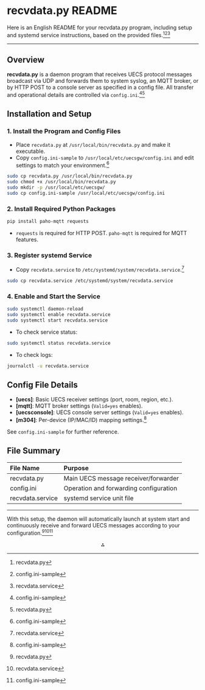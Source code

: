 # recvdata.py README

Here is an English README for your recvdata.py program, including setup and systemd service instructions, based on the provided files.[^1][^2][^3]

***

## Overview

**recvdata.py** is a daemon program that receives UECS protocol messages broadcast via UDP and forwards them to system syslog, an MQTT broker, or by HTTP POST to a console server as specified in a config file. All transfer and operational details are controlled via `config.ini`.[^2][^1]

## Installation and Setup

### 1. Install the Program and Config Files

- Place `recvdata.py` at `/usr/local/bin/recvdata.py` and make it executable.
- Copy `config.ini-sample` to `/usr/local/etc/uecsgw/config.ini` and edit settings to match your environment.[^2]

```sh
sudo cp recvdata.py /usr/local/bin/recvdata.py
sudo chmod +x /usr/local/bin/recvdata.py
sudo mkdir -p /usr/local/etc/uecsgw/
sudo cp config.ini-sample /usr/local/etc/uecsgw/config.ini
```


### 2. Install Required Python Packages

```sh
pip install paho-mqtt requests
```

- `requests` is required for HTTP POST. `paho-mqtt` is required for MQTT features.


### 3. Register systemd Service

- Copy `recvdata.service` to `/etc/systemd/system/recvdata.service`.[^3]

```sh
sudo cp recvdata.service /etc/systemd/system/recvdata.service
```


### 4. Enable and Start the Service

```sh
sudo systemctl daemon-reload
sudo systemctl enable recvdata.service
sudo systemctl start recvdata.service
```

- To check service status:

```sh
sudo systemctl status recvdata.service
```

- To check logs:

```sh
journalctl -u recvdata.service
```


## Config File Details

- **[uecs]**: Basic UECS receiver settings (port, room, region, etc.).
- **[mqtt]**: MQTT broker settings (`Valid=yes` enables).
- **[uecsconsole]**: UECS console server settings (`Valid=yes` enables).
- **[m304]**: Per-device (IP/MAC/ID) mapping settings.[^2]

See `config.ini-sample` for further reference.

## File Summary

| File Name | Purpose |
| :-- | :-- |
| recvdata.py | Main UECS message receiver/forwarder |
| config.ini | Operation and forwarding configuration |
| recvdata.service | systemd service unit file |


***

With this setup, the daemon will automatically launch at system start and continuously receive and forward UECS messages according to your configuration.[^1][^3][^2]

<div style="text-align: center">⁂</div>

[^1]: recvdata.py

[^2]: config.ini-sample

[^3]: recvdata.service

